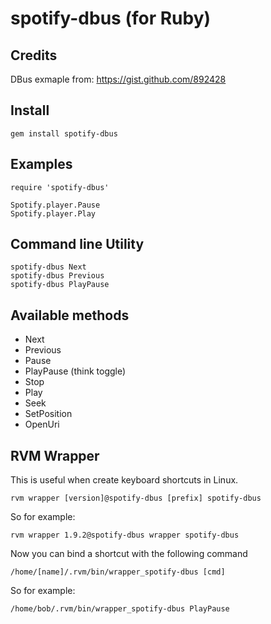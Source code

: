 spotify-dbus (for Ruby)
=========

Credits
-------

DBus exmaple from:
https://gist.github.com/892428

Install
--------
	gem install spotify-dbus


Examples
--------
	require 'spotify-dbus'

	Spotify.player.Pause
	Spotify.player.Play

Command line Utility
--------------------

    spotify-dbus Next
	spotify-dbus Previous
	spotify-dbus PlayPause
	


Available methods
-----------------

* Next
* Previous
* Pause
* PlayPause (think toggle)
* Stop
* Play
* Seek
* SetPosition
* OpenUri

RVM Wrapper
-----------

This is useful when create keyboard shortcuts in Linux.

    rvm wrapper [version]@spotify-dbus [prefix] spotify-dbus
	
So for example:

    rvm wrapper 1.9.2@spotify-dbus wrapper spotify-dbus
	
Now you can bind a shortcut with the following command

    /home/[name]/.rvm/bin/wrapper_spotify-dbus [cmd]
	
So for example:

    /home/bob/.rvm/bin/wrapper_spotify-dbus PlayPause
